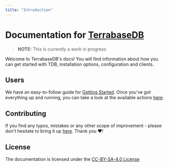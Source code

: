 ```yaml
---
title: "Introduction"
---
```


# Documentation for [TerrabaseDB](https://terrabasedb.com)

> **NOTE:** This is currently a work in progress

Welcome to TerrabaseDB's docs! You will find information about how you can get started with TDB, installation options, configuration and clients.

## Users

We have an easy-to-follow guide for [Getting Started](./Getting-Started.md). Once you've got everything up and running, you can take a look at the available actions [here](./List-Of-Actions.md).

## Contributing

If you find any typos, mistakes or any other scope of improvement - please don't hesitate to bring it up [here](https://github.com/terrabasedb/docs/issues). Thank you ❤️!

## License

The documentation is licensed under the [CC-BY-SA-4.0 License](https://github.com/terrabasedb/docs/tree/master/LICENSE)
